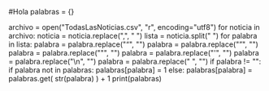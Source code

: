 #Hola
palabras = {}

archivo = open("TodasLasNoticias.csv", "r", encoding="utf8")
for noticia in archivo:
    noticia = noticia.replace(",", " ")
    lista = noticia.split(" ")
    for palabra in lista:
        palabra = palabra.replace("“", "")
        palabra = palabra.replace("”", "")
        palabra = palabra.replace("\"", "")
        palabra = palabra.replace("\'", "")
        palabra = palabra.replace("\n", "")
        palabra = palabra.replace(" ", "")
        if palabra != "":
            if palabra not in palabras:
                palabras[palabra] = 1
            else:
                palabras[palabra] = palabras.get( str(palabra) ) + 1
print(palabras)
